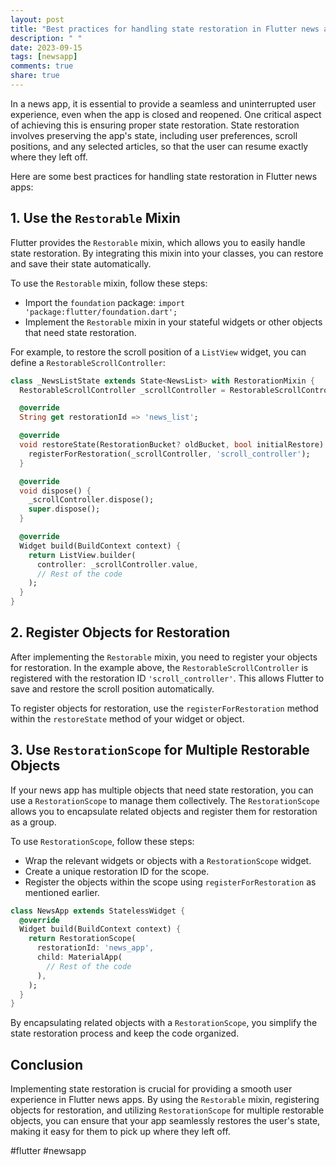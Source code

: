 ```yaml
---
layout: post
title: "Best practices for handling state restoration in Flutter news apps"
description: " "
date: 2023-09-15
tags: [newsapp]
comments: true
share: true
---
```


In a news app, it is essential to provide a seamless and uninterrupted user experience, even when the app is closed and reopened. One critical aspect of achieving this is ensuring proper state restoration. State restoration involves preserving the app's state, including user preferences, scroll positions, and any selected articles, so that the user can resume exactly where they left off.

Here are some best practices for handling state restoration in Flutter news apps:

## 1. Use the `Restorable` Mixin

Flutter provides the `Restorable` mixin, which allows you to easily handle state restoration. By integrating this mixin into your classes, you can restore and save their state automatically.

To use the `Restorable` mixin, follow these steps:

- Import the `foundation` package: `import 'package:flutter/foundation.dart';`
- Implement the `Restorable` mixin in your stateful widgets or other objects that need state restoration.

For example, to restore the scroll position of a `ListView` widget, you can define a `RestorableScrollController`:

```dart
class _NewsListState extends State<NewsList> with RestorationMixin {
  RestorableScrollController _scrollController = RestorableScrollController();

  @override
  String get restorationId => 'news_list';

  @override
  void restoreState(RestorationBucket? oldBucket, bool initialRestore) {
    registerForRestoration(_scrollController, 'scroll_controller');
  }

  @override
  void dispose() {
    _scrollController.dispose();
    super.dispose();
  }

  @override
  Widget build(BuildContext context) {
    return ListView.builder(
      controller: _scrollController.value,
      // Rest of the code
    );
  }
}
```

## 2. Register Objects for Restoration

After implementing the `Restorable` mixin, you need to register your objects for restoration. In the example above, the `RestorableScrollController` is registered with the restoration ID `'scroll_controller'`. This allows Flutter to save and restore the scroll position automatically.

To register objects for restoration, use the `registerForRestoration` method within the `restoreState` method of your widget or object.

## 3. Use `RestorationScope` for Multiple Restorable Objects

If your news app has multiple objects that need state restoration, you can use a `RestorationScope` to manage them collectively. The `RestorationScope` allows you to encapsulate related objects and register them for restoration as a group.

To use `RestorationScope`, follow these steps:

- Wrap the relevant widgets or objects with a `RestorationScope` widget.
- Create a unique restoration ID for the scope.
- Register the objects within the scope using `registerForRestoration` as mentioned earlier.

```dart
class NewsApp extends StatelessWidget {
  @override
  Widget build(BuildContext context) {
    return RestorationScope(
      restorationId: 'news_app',
      child: MaterialApp(
        // Rest of the code
      ),
    );
  }
}
```

By encapsulating related objects with a `RestorationScope`, you simplify the state restoration process and keep the code organized.

## Conclusion

Implementing state restoration is crucial for providing a smooth user experience in Flutter news apps. By using the `Restorable` mixin, registering objects for restoration, and utilizing `RestorationScope` for multiple restorable objects, you can ensure that your app seamlessly restores the user's state, making it easy for them to pick up where they left off.

#flutter #newsapp